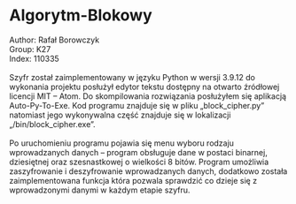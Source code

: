 # Algorytm-Blokowy
Author: Rafał Borowczyk<br>
Group: K27<br>
Index: 110335<br>
<br>
Szyfr został zaimplementowany w języku Python w wersji 3.9.12 do wykonania projektu posłużył edytor tekstu dostępny na otwarto źródłowej licencji MIT – Atom. Do skompilowania rozwiązania posłużyłem się aplikacją Auto-Py-To-Exe.  Kod programu znajduje się w pliku „block_cipher.py” natomiast jego wykonywalna część znajduje się w lokalizacji „/bin/block_cipher.exe”.
<br><br>Po uruchomieniu programu pojawia się menu wyboru rodzaju wprowadzanych danych – program obsługuje dane w postaci binarnej, dziesiętnej oraz szesnastkowej o wielkości 8 bitów. Program umożliwia zaszyfrowanie i deszyfrowanie wprowadzanych danych, dodatkowo została zaimplementowana funkcja która pozwala sprawdzić co dzieje się z wprowadzonymi danymi w każdym etapie szyfru.
